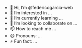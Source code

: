 - 👋 Hi, I’m @federicogarcia-web
- 👀 I’m interested in ...
- 🌱 I’m currently learning ...
- 💞️ I’m looking to collaborate on ...
- 📫 How to reach me ...
- 😄 Pronouns: ...
- ⚡ Fun fact: ...

<!---
federicogarcia-web/federicogarcia-web is a ✨ special ✨ repository because its `README.md` (this file) appears on your GitHub profile.
You can click the Preview link to take a look at your changes.
--->
